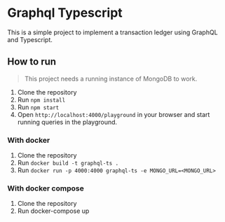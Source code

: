 # Graphql Typescript

This is a simple project to implement a transaction ledger using GraphQL and Typescript.

## How to run

> This project needs a running instance of MongoDB to work.

1. Clone the repository
2. Run `npm install`
3. Run `npm start`
4. Open `http://localhost:4000/playground` in your browser and start running queries in the playground.

### With docker

1. Clone the repository
2. Run `docker build -t graphql-ts .`
3. Run `docker run -p 4000:4000 graphql-ts -e MONGO_URL=<MONGO_URL>`

### With docker compose

1. Clone the repository
2. Run docker-compose up
